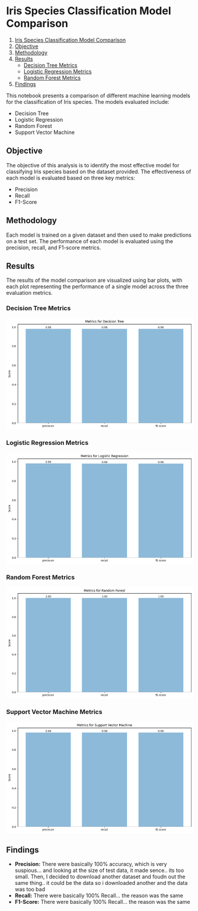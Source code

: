 # Iris Species Classification Model Comparison

1. [Iris Species Classification Model Comparison](#iris-species-classification-model-comparison)
2. [Objective](#objective)
3. [Methodology](#methodology)
4. [Results](#results)
    - [Decision Tree Metrics](#decision-tree-metrics)
    - [Logistic Regression Metrics](#logistic-regression-metrics)
    - [Random Forest Metrics](#random-forest-metrics)
5. [Findings](#findings)

This notebook presents a comparison of different machine learning models for the classification of Iris species. The models evaluated include:

- Decision Tree
- Logistic Regression
- Random Forest
- Support Vector Machine

## Objective

The objective of this analysis is to identify the most effective model for classifying Iris species based on the dataset provided. The effectiveness of each model is evaluated based on three key metrics:

- Precision
- Recall
- F1-Score

## Methodology

Each model is trained on a given dataset and then used to make predictions on a test set. The performance of each model is evaluated using the precision, recall, and F1-score metrics. 

## Results

The results of the model comparison are visualized using bar plots, with each plot representing the performance of a single model across the three evaluation metrics.

### Decision Tree Metrics

![Decision Tree Metrics](images/dt.png)

### Logistic Regression Metrics

![Logistic Regression Metrics](images/lr.png)

### Random Forest Metrics

![Random Forest Metrics](images/rf.png)

### Support Vector Machine Metrics

![Support Vector Machine Metrics](images/svc.png)

## Findings

- **Precision:** There were basically 100% accuracy, which is very suspious... and looking at the size of test data, it made sence.. its too small. Then, I decided to download another dataset and foudn out the same thing.. it could be the data so i downloaded another and the data was too bad
- **Recall:** There were basically 100% Recall... the reason was the same 
- **F1-Score:** There were basically 100% Recall... the reason was the same 
